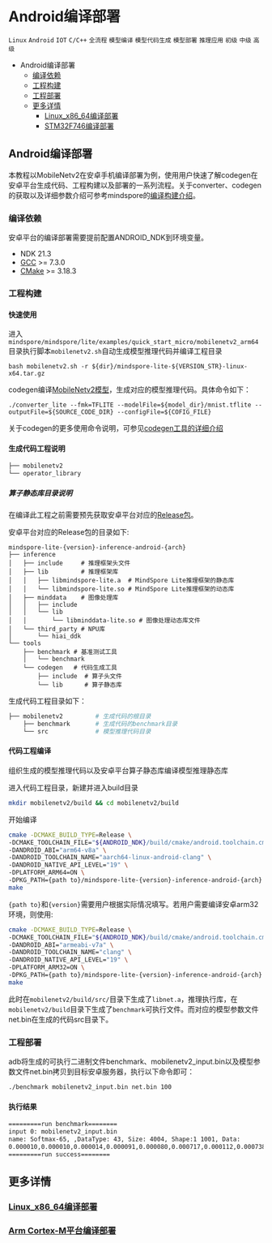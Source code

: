 # Android编译部署

 `Linux` `Android`  `IOT` `C/C++` `全流程` `模型编译` `模型代码生成` `模型部署` `推理应用` `初级` `中级` `高级`

<!-- TOC -->

- Android编译部署
    - [编译依赖](#编译依赖)
    - [工程构建](#工程构建)
    - [工程部署](#工程部署)
    - [更多详情](#更多详情)
        - [Linux_x86_64编译部署](#Linux_x86_64编译部署)
        - [STM32F746编译部署](#STM32F746编译部署)

<!-- /TOC -->

## Android编译部署

本教程以MobileNetv2在安卓手机编译部署为例，使用用户快速了解codegen在安卓平台生成代码、工程构建以及部署的一系列流程。关于converter、codegen的获取以及详细参数介绍可参考mindspore的[编译构建介绍](https://www.mindspore.cn/lite/docs/zh-CN/r1.9/use/build.html)。

### 编译依赖

安卓平台的编译部署需要提前配置ANDROID_NDK到环境变量。

- NDK 21.3
- [GCC](https://gcc.gnu.org/releases.html) >= 7.3.0
- [CMake](https://cmake.org/download/) >= 3.18.3

### 工程构建

#### 快速使用

进入`mindspore/mindspore/lite/examples/quick_start_micro/mobilenetv2_arm64`目录执行脚本`mobilenetv2.sh`自动生成模型推理代码并编译工程目录
```
bash mobilenetv2.sh -r ${dir}/mindspore-lite-${VERSION_STR}-linux-x64.tar.gz
```

codegen编译[MobileNetv2模型](https://download.mindspore.cn/model_zoo/official/lite/quick_start/micro/mobilenetv2.tar.gz)，生成对应的模型推理代码。具体命令如下：
```shell
./converter_lite --fmk=TFLITE --modelFile=${model_dir}/mnist.tflite --outputFile=${SOURCE_CODE_DIR} --configFile=${COFIG_FILE}
```

关于codegen的更多使用命令说明，可参见[codegen工具的详细介绍](https://www.mindspore.cn/lite/docs/zh-CN/r1.9/use/downloads.html)

#### 生成代码工程说明

```bash
├── mobilenetv2
└── operator_library
```

##### 算子静态库目录说明

在编译此工程之前需要预先获取安卓平台对应的[Release包](https://www.mindspore.cn/lite/docs/zh-CN/r1.9/use/downloads.html)。

安卓平台对应的Release包的目录如下:

```text
mindspore-lite-{version}-inference-android-{arch}
├── inference
│   ├── include     # 推理框架头文件
│   ├── lib         # 推理框架库
│   │   ├── libmindspore-lite.a  # MindSpore Lite推理框架的静态库
│   │   └── libmindspore-lite.so # MindSpore Lite推理框架的动态库
│   ├── minddata    # 图像处理库
│   │   ├── include
│   │   └── lib
│   │       └── libminddata-lite.so # 图像处理动态库文件
│   └── third_party # NPU库
│       └── hiai_ddk
└── tools
    ├── benchmark # 基准测试工具
    │   └── benchmark
    └── codegen   # 代码生成工具
        ├── include  # 算子头文件
        └── lib      # 算子静态库
```

生成代码工程目录如下：

```bash
├── mobilenetv2         # 生成代码的根目录
    ├── benchmark       # 生成代码的benchmark目录
    └── src             # 模型推理代码目录
```

#### 代码工程编译

组织生成的模型推理代码以及安卓平台算子静态库编译模型推理静态库

进入代码工程目录，新建并进入build目录

```bash
mkdir mobilenetv2/build && cd mobilenetv2/build
```

开始编译

```bash
cmake -DCMAKE_BUILD_TYPE=Release \
-DCMAKE_TOOLCHAIN_FILE="${ANDROID_NDK}/build/cmake/android.toolchain.cmake" \
-DANDROID_ABI="arm64-v8a" \
-DANDROID_TOOLCHAIN_NAME="aarch64-linux-android-clang" \
-DANDROID_NATIVE_API_LEVEL="19" \
-DPLATFORM_ARM64=ON \
-DPKG_PATH={path to}/mindspore-lite-{version}-inference-android-{arch} ..
make
```

`{path to}`和`{version}`需要用户根据实际情况填写。若用户需要编译安卓arm32环境，则使用:

```bash
cmake -DCMAKE_BUILD_TYPE=Release \
-DCMAKE_TOOLCHAIN_FILE="${ANDROID_NDK}/build/cmake/android.toolchain.cmake" \
-DANDROID_ABI="armeabi-v7a" \
-DANDROID_TOOLCHAIN_NAME="clang" \
-DANDROID_NATIVE_API_LEVEL="19" \
-DPLATFORM_ARM32=ON \
-DPKG_PATH={path to}/mindspore-lite-{version}-inference-android-{arch} ..
make
```

此时在`mobilenetv2/build/src/`目录下生成了`libnet.a`，推理执行库，在`mobilenetv2/build`目录下生成了`benchmark`可执行文件。而对应的模型参数文件net.bin在生成的代码src目录下。

### 工程部署

adb将生成的可执行二进制文件benchmark、mobilenetv2_input.bin以及模型参数文件net.bin拷贝到目标安卓服务器，执行以下命令即可：
```bash
./benchmark mobilenetv2_input.bin net.bin 100
```

#### 执行结果

```bash
=========run benchmark========
input 0: mobilenetv2_input.bin
name: Softmax-65, ,DataType: 43, Size: 4004, Shape:1 1001, Data:
0.000010,0.000010,0.000014,0.000091,0.000080,0.000717,0.000112,0.000738,0.000008,0.000003
=========run success========
```

## 更多详情

### [Linux_x86_64编译部署](https://gitee.com/mindspore/mindspore/blob/r1.9/mindspore/lite/examples/quick_start_micro/mnist_x86/README.md)

### [Arm&nbsp;Cortex-M平台编译部署](https://www.mindspore.cn/lite/docs/zh-CN/r1.9/use/micro.html)
